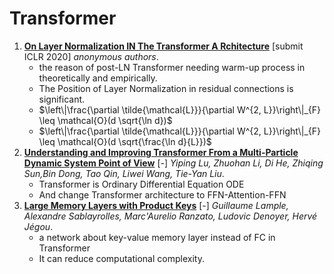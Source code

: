 # Transformer

1. [**On Layer Normalization IN The Transformer A Rchitecture**](https://github.com/iofu728/PaperRead/blob/master/paper/ML/Transformer/LayerNormTransformer.pdf) [submit ICLR 2020] _anonymous authors_.
   - the reason of post-LN Transformer needing warm-up process in theoretically and empirically.
   - The Position of Layer Normalization in residual connections is significant.
   - $\left\|\frac{\partial \tilde{\mathcal{L}}}{\partial W^{2, L}}\right\|_{F} \leq \mathcal{O}(d \sqrt{\ln d})$
   - $\left\|\frac{\partial \tilde{\mathcal{L}}}{\partial W^{2, L}}\right\|_{F} \leq \mathcal{O}(d \sqrt{\frac{\ln d}{L}})$
2. [**Understanding and Improving Transformer From a Multi-Particle Dynamic System Point of View**](https://github.com/iofu728/PaperRead/blob/master/paper/ML/Transformer/MacaronNet.pdf) [-] _Yiping Lu, Zhuohan Li, Di He, Zhiqing Sun,Bin Dong, Tao Qin, Liwei Wang, Tie-Yan Liu_.
   - Transformer is Ordinary Differential Equation ODE
   - And change Transformer architecture to FFN-Attention-FFN
3. [**Large Memory Layers with Product Keys**](https://github.com/iofu728/PaperRead/blob/master/paper/ML/Transformer/LargeMemoryLayers.pdf) [-] _Guillaume Lample, Alexandre Sablayrolles, Marc'Aurelio Ranzato, Ludovic Denoyer, Hervé Jégou_.
   - a network about key-value memory layer instead of FC in Transformer
   - It can reduce computational complexity.
